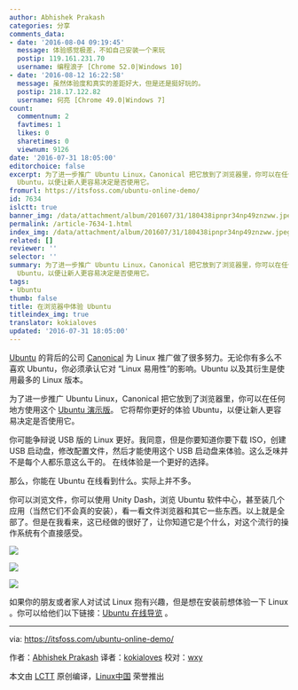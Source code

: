 ```yaml
---
author: Abhishek Prakash
categories: 分享
comments_data:
- date: '2016-08-04 09:19:45'
  message: 体验感觉极差，不如自己安装一个来玩
  postip: 119.161.231.70
  username: 编程浪子 [Chrome 52.0|Windows 10]
- date: '2016-08-12 16:22:58'
  message: 虽然体验度和真实的差距好大，但是还是挺好玩的。
  postip: 218.17.122.82
  username: 何亮 [Chrome 49.0|Windows 7]
count:
  commentnum: 2
  favtimes: 1
  likes: 0
  sharetimes: 0
  viewnum: 9126
date: '2016-07-31 18:05:00'
editorchoice: false
excerpt: 为了进一步推广 Ubuntu Linux，Canonical 把它放到了浏览器里，你可以在任何地方使用这个 Ubuntu 演示版。 它将帮你更好的体验
  Ubuntu，以便让新人更容易决定是否使用它。
fromurl: https://itsfoss.com/ubuntu-online-demo/
id: 7634
islctt: true
banner_img: /data/attachment/album/201607/31/180438ipnpr34np49znzww.jpeg
permalink: /article-7634-1.html
index_img: /data/attachment/album/201607/31/180438ipnpr34np49znzww.jpeg.thumb.jpg
related: []
reviewer: ''
selector: ''
summary: 为了进一步推广 Ubuntu Linux，Canonical 把它放到了浏览器里，你可以在任何地方使用这个 Ubuntu 演示版。 它将帮你更好的体验
  Ubuntu，以便让新人更容易决定是否使用它。
tags:
- Ubuntu
thumb: false
title: 在浏览器中体验 Ubuntu
titleindex_img: true
translator: kokialoves
updated: '2016-07-31 18:05:00'
---
```


[Ubuntu](http://www.ubuntu.com/) 的背后的公司 [Canonical](http://www.canonical.com/) 为 Linux 推广做了很多努力。无论你有多么不喜欢 Ubuntu，你必须承认它对 “Linux 易用性”的影响。Ubuntu 以及其衍生是使用最多的 Linux 版本。


为了进一步推广 Ubuntu Linux，Canonical 把它放到了浏览器里，你可以在任何地方使用这个 [Ubuntu 演示版](http://tour.ubuntu.com/en/)。 它将帮你更好的体验 Ubuntu，以便让新人更容易决定是否使用它。


你可能争辩说 USB 版的 Linux 更好。我同意，但是你要知道你要下载 ISO，创建 USB 启动盘，修改配置文件，然后才能使用这个 USB 启动盘来体验。这么乏味并不是每个人都乐意这么干的。 在线体验是一个更好的选择。


那么，你能在 Ubuntu 在线看到什么。实际上并不多。


你可以浏览文件，你可以使用 Unity Dash，浏览 Ubuntu 软件中心，甚至装几个应用（当然它们不会真的安装），看一看文件浏览器和其它一些东西。以上就是全部了。但是在我看来，这已经做的很好了，让你知道它是个什么，对这个流行的操作系统有个直接感受。


![](/data/attachment/album/201607/31/180438ipnpr34np49znzww.jpeg)


 


![](/data/attachment/album/201607/31/180451sz8m6d2jb8kb0z1t.jpeg)


 


![](/data/attachment/album/201607/31/180501x1zornezemnnqrte.jpeg)


如果你的朋友或者家人对试试 Linux 抱有兴趣，但是想在安装前想体验一下 Linux 。你可以给他们以下链接：[Ubuntu 在线导览](http://tour.ubuntu.com/en/) 。




---


via: <https://itsfoss.com/ubuntu-online-demo/>


作者：[Abhishek Prakash](https://itsfoss.com/author/abhishek/) 译者：[kokialoves](https://github.com/kokialoves) 校对：[wxy](https://github.com/wxy)


本文由 [LCTT](https://github.com/LCTT/TranslateProject) 原创编译，[Linux中国](https://linux.cn/) 荣誉推出